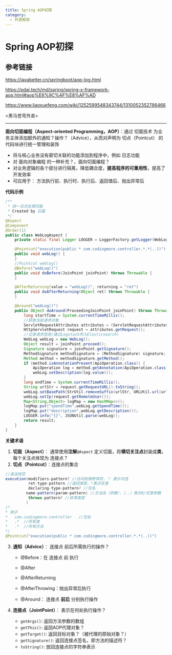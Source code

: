 ```yaml
---
title: Spring AOP初探
category:
  - 开源框架
---
```




# Spring AOP初探

## 参考链接

<https://javabetter.cn/springboot/aop-log.html>

<https://pdai.tech/md/spring/spring-x-framework-aop.html#aop%E6%9C%AF%E8%AF%AD>

<https://www.liaoxuefeng.com/wiki/1252599548343744/1310052352786466>

<黑马苍穹外卖>

---

**面向切面编程（Aspect-oriented Programming，AOP）**：通过  切面技术  为业务主体添加额外的通知？操作？（Advice），从而对声明为  切点（Pointcut） 的代码块进行统一管理和装饰

* 将与核心业务没有密切关联的功能添加到程序中，例如  日志功能
* 对  面向对象编程  的一种补充？，面向切面编程？
* 对业务逻辑的各个部分进行隔离，降低耦合度，**提高程序的可重用性**，提高了开发效率
* 可应用于： 方法执行前、执行时、执行后、返回值后、抛出异常后



**代码示例**

```java
/**
 * 统一日志处理切面
 * Created by 石磊
 */
@Aspect
@Component
@Order(1)
public class WebLogAspect {
    private static final Logger LOGGER = LoggerFactory.getLogger(WebLogAspect.class);

    @Pointcut("execution(public * com.codingmore.controller.*.*(..))")
    public void webLog() {
    }
    //Pointcut weblog()
    @Before("webLog()")
    public void doBefore(JoinPoint joinPoint) throws Throwable {
    }

    @AfterReturning(value = "webLog()", returning = "ret")
    public void doAfterReturning(Object ret) throws Throwable {
    }

    @Around("webLog()")
    public Object doAround(ProceedingJoinPoint joinPoint) throws Throwable {
        long startTime = System.currentTimeMillis();
        //获取当前请求对象
        ServletRequestAttributes attributes = (ServletRequestAttributes) RequestContextHolder.getRequestAttributes();
        HttpServletRequest request = attributes.getRequest();
        //记录请求信息(通过Logstash传入Elasticsearch)
        WebLog webLog = new WebLog();
        Object result = joinPoint.proceed();
        Signature signature = joinPoint.getSignature();
        MethodSignature methodSignature = (MethodSignature) signature;
        Method method = methodSignature.getMethod();
        if (method.isAnnotationPresent(ApiOperation.class)) {
            ApiOperation log = method.getAnnotation(ApiOperation.class);
            webLog.setDescription(log.value());
        }
        long endTime = System.currentTimeMillis();
        String urlStr = request.getRequestURL().toString();
        webLog.setBasePath(StrUtil.removeSuffix(urlStr, URLUtil.url(urlStr).getPath()));
        webLog.setIp(request.getRemoteUser());
        Map<String,Object> logMap = new HashMap<>();
        logMap.put("spendTime",webLog.getSpendTime());
        logMap.put("description",webLog.getDescription());
        LOGGER.info("{}", JSONUtil.parse(webLog));
        return result;
    }
}
```



**关键术语**

1) **切面（Aspect）**： 通常使用**注解**`@Aspect` 定义切面，将**横切关注点**封装成**类**，每个关注点体现为  连接点？
2) **切点（Pointcut）**：连接点的集合

```java
//语法规范
execution(modifiers-pattern? //访问权限修饰符，？ 表示可选
          ret-type-pattern //返回类型，*表示任意
          declaring-type-pattern? //包名
		 name-pattern(param-pattern) //方法名（参数），（..）表示0/任意参数
          throws-pattern? //异常类型
         )
/*
* 例子
*	com.codingmore.controller	//包名
*	.*	//所有类
*	.*	//所有方法
*/
@Pointcut("execution(public * com.codingmore.controller.*.*(..))")
```

3. **通知（Advice）**： 连接点 前后所需执行的操作？
   * @Before：在  连接点  前  执行
   
   * @After
   
   * @AfterReturning
   
   * @AfterThrowing：抛出异常后执行
   
   * @Around： 连接点  **前后**  分别执行操作
   
4. **连接点（JointPoint）**： 表示在何处执行操作？
   * `getArgs()`: 返回方法参数的数组
   * `getThis()`: 返回AOP代理对象？
   * `getTarget()`: 返回目标对象？（被代理的原始对象？）
   * `getSignature()`: 返回连接点签名，即方法的描述符？
   * `toString()`: 放回连接点的字符串表示